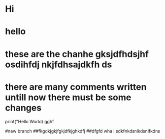 # Hi
# hello
# these are the chanhe gksjdfhdsjhf osdihfdj nkjfdhsajdkfh ds
# there are many comments written untill now there must be some changes
print("Hello World)
gghf

#new branch
##fkgdkjgkjfgkjdfkjghkdfj
##dfgfd
wha i sdkfnkdsnlkdsnlfkdns